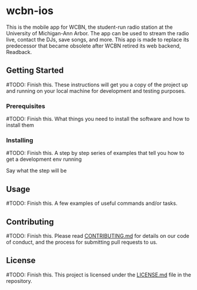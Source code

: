 # wcbn-ios

This is the mobile app for WCBN, the student-run radio station at the University of Michigan-Ann Arbor. The app can be used to stream the radio live, contact the DJs, save songs, and more. This app is made to replace its predecessor that became obsolete after WCBN retired its web backend, Readback.

## Getting Started

#TODO: Finish this. These instructions will get you a copy of the project up and running on your local machine for development and testing purposes.

### Prerequisites

#TODO: Finish this. What things you need to install the software and how to install them


### Installing

#TODO: Finish this. A step by step series of examples that tell you how to get a development env running

Say what the step will be


## Usage

#TODO: Finish this. A few examples of useful commands and/or tasks.

## Contributing

#TODO: Finish this. Please read [CONTRIBUTING.md](https://github.com/yourusername/yourprojectname/CONTRIBUTING.md) for details on our code of conduct, and the process for submitting pull requests to us.

## License

#TODO: Finish this. This project is licensed under the [LICENSE.md](LICENSE.md) file in the repository.